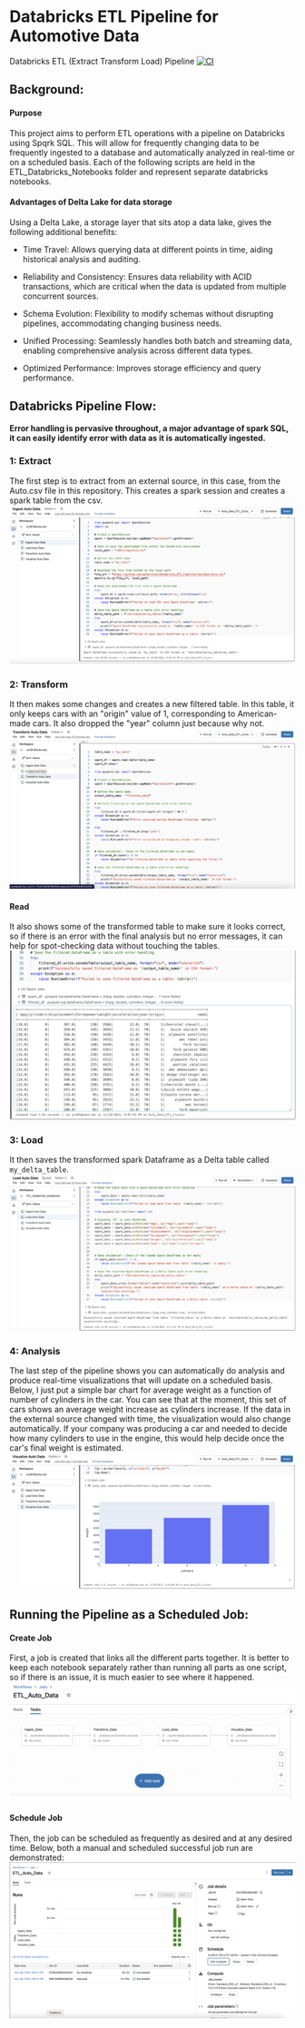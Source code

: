 # Databricks ETL Pipeline for Automotive Data
Databricks ETL (Extract Transform Load) Pipeline
[![CI](https://github.com/adlerviton/Databricks_ETL_Pipeline/actions/workflows/python.yml/badge.svg)](https://github.com/adlerviton/Databricks_ETL_Pipeline/actions/workflows/python.yml)

## Background:
#### Purpose
This project aims to perform ETL operations with a pipeline on Databricks using Spqrk SQL. This will allow for frequently changing data to be frequently ingested to a database and automatically analyzed in real-time or on a scheduled basis. Each of the following scripts are held in the ETL_Databricks_Notebooks folder and represent separate databricks notebooks. 

#### Advantages of Delta Lake for data storage
Using a Delta Lake, a storage layer that sits atop a data lake, gives the following additional benefits:

- Time Travel: Allows querying data at different points in time, aiding historical analysis and auditing.

- Reliability and Consistency: Ensures data reliability with ACID transactions, which are critical when the data is updated from multiple concurrent sources.

- Schema Evolution: Flexibility to modify schemas without disrupting pipelines, accommodating changing business needs.

- Unified Processing: Seamlessly handles both batch and streaming data, enabling comprehensive analysis across different data types.

- Optimized Performance: Improves storage efficiency and query performance.

## Databricks Pipeline Flow:
**Error handling is pervasive throughout, a major advantage of spark SQL, it can easily identify error with data as it is automatically ingested.**

### 1: Extract
The first step is to extract from an external source, in this case, from the Auto.csv file in this repository. This creates a spark session and creates a spark table from the csv. 
![ETL Operations](https://github.com/adlerviton/Databricks_ETL_Pipeline/blob/main/DB_ETL_Images/Ingest.png)

### 2: Transform
It then makes some changes and creates a new filtered table. In this table, it only keeps cars with an "origin" value of 1, corresponding to American-made cars. It also dropped the "year" column just because why not.
![ETL Operations](https://github.com/adlerviton/Databricks_ETL_Pipeline/blob/main/DB_ETL_Images/Transform1.png)

#### Read
It also shows some of the transformed table to make sure it looks correct, so if there is an error with the final analysis but no error messages, it can help for spot-checking data without touching the tables.
![ETL Operations](https://github.com/adlerviton/Databricks_ETL_Pipeline/blob/main/DB_ETL_Images/Read_Transformation.png)

### 3: Load
It then saves the transformed spark Dataframe as a Delta table called `my_delta_table`.
![ETL Operations](https://github.com/adlerviton/Databricks_ETL_Pipeline/blob/main/DB_ETL_Images/Load.png)

### 4: Analysis
The last step of the pipeline shows you can automatically do analysis and produce real-time visualizations that will update on a scheduled basis. Below, I just put a simple bar chart for average weight as a function of number of cylinders in the car. You can see that at the moment, this set of cars shows an average weight increase as cylinders increase. If the data in the external source changed with time, the visualization would also change automatically. If your company was producing a car and needed to decide how many cylinders to use in the engine, this would help decide once the car's final weight is estimated.
![ETL Operations](https://github.com/adlerviton/Databricks_ETL_Pipeline/blob/main/DB_ETL_Images/Auto_Visualization.png)

## Running the Pipeline as a Scheduled Job: 

#### Create Job
First, a job is created that links all the different parts together. It is better to keep each notebook separately rather than running all parts as one script, so if there is an issue, it is much easier to see where it happened. 
![Job Stuff](https://github.com/adlerviton/Databricks_ETL_Pipeline/blob/main/DB_ETL_Images/Job.png)

#### Schedule Job
Then, the job can be scheduled as frequently as desired and at any desired time. Below, both a manual and scheduled successful job run are demonstrated:
![Job Stuff](https://github.com/adlerviton/Databricks_ETL_Pipeline/blob/main/DB_ETL_Images/Job_Schedule.png)


